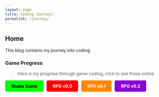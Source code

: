 ```yaml
---
layout: page
title: Coding Journey!
permalink: /journey/
---
```

## Home
This blog contains my journey into coding

### Game Progress

> Here is my progress through game coding, click to see these online

<div style="display: flex; flex-wrap: wrap; gap: 10px;">
    <a href="{{site.baseurl}}/snake" style="text-decoration: none;">
        <div style="background-color: #00FF00; color: black; padding: 10px 20px; border-radius: 5px; font-weight: bold;">
            Snake Game
        </div>
    </a>
    <a href="{{site.baseurl}}/rpg1x" style="text-decoration: none;">
        <div style="background-color: #FF0000; color: white; padding: 10px 20px; border-radius: 5px; font-weight: bold;">
            RPG v0.0
        </div>
    </a>
    <a href="{{site.baseurl}}/rpg2x" style="text-decoration: none;">
        <div style="background-color: #FF8800; color: white; padding: 10px 20px; border-radius: 5px; font-weight: bold;">
            RPG v0.1
        </div>
    <a href="{{site.baseurl}}/rpg3x" style="text-decoration: none;">
        <div style="background-color: #8806d4; color: white; padding: 10px 20px; border-radius: 5px; font-weight: bold;">
            RPG v0.2
        </div>